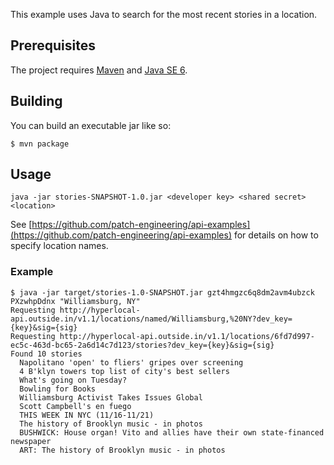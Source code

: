 This example uses Java to search for the most recent stories in a location.

## Prerequisites

The project requires [Maven](http://maven.apache.org/) and [Java SE 6](http://www.oracle.com/technetwork/java/javase/overview/index.html).

## Building

You can build an executable jar like so:

    $ mvn package

## Usage

    java -jar stories-SNAPSHOT-1.0.jar <developer key> <shared secret> <location>

See [https://github.com/patch-engineering/api-examples](https://github.com/patch-engineering/api-examples) for details on how to specify location names.

### Example

    $ java -jar target/stories-1.0-SNAPSHOT.jar gzt4hmgzc6q8dm2avm4ubzck PXzwhpDdnx "Williamsburg, NY"
    Requesting http://hyperlocal-api.outside.in/v1.1/locations/named/Williamsburg,%20NY?dev_key={key}&sig={sig}
    Requesting http://hyperlocal-api.outside.in/v1.1/locations/6fd7d997-ec5c-463d-bc65-2a6d14c7d123/stories?dev_key={key}&sig={sig}
    Found 10 stories
      Napolitano 'open' to fliers' gripes over screening
      4 B'klyn towers top list of city's best sellers
      What's going on Tuesday?
      Bowling for Books
      Williamsburg Activist Takes Issues Global
      Scott Campbell's en fuego
      THIS WEEK IN NYC (11/16-11/21)
      The history of Brooklyn music - in photos
      BUSHWICK: House organ! Vito and allies have their own state-financed newspaper
      ART: The history of Brooklyn music - in photos
